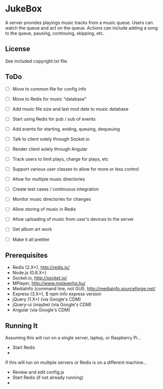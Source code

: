 JukeBox
=======

A server provides playings music tracks from a music queue.
Users can watch the queue and act on the queue.
Actions can include adding a song to the queue, pausing, continuing, skipping, etc.


License
-------
See included copyright.txt file.


ToDo
----
- [ ] Move to common file for config info
- [ ] Move to Redis for music "database"
- [ ] Add music file size and last mod date to music database
- [ ] Start using Redis for pub / sub of events
- [ ] Add events for starting, ending, queuing, dequeuing
- [ ] Talk to client solely through Socket.io
- [ ] Render client solely through Angular
- [ ] Track users to limit plays, charge for plays, etc
- [ ] Support various user classes to allow for more or less control
- [ ] Allow for multiple music directories
- [ ] Create test cases / continuous integration
- [ ] Monitor music directories for changes
- [ ] Allow storing of music in Redis
- [ ] Allow uploading of music from user's devices to the server
- [ ] Get album art work
- [ ] Make it all prettier


Prerequisites
-------------
- Redis (2.X+), http://redis.io/
- Node.js (0.8.X+)
- Socket.io, http://socket.io/
- MPlayer, http://www.mplayerhq.hu/
- MediaInfo (command line, not GUI), http://mediainfo.sourceforge.net/
- Express (3.X+), $ npm info express version
- jQuery (1.X+) (via Google's CDM)
- jQuery-ui (maybe) (via Google's CDM)
- Angular (via Google's CDM)


Running It
----------
Assuming this will run on a single server, laptop, or Raspberry Pi...

- Start Redis
-

If this will run on multiple servers or Redis is on a different machine...

- Review and edit config.js
- Start Redis (if not already running)
-
